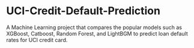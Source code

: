 # UCI-Credit-Default-Prediction
A Machine Learning project that compares the popular models such as XGBoost, Catboost, Random Forest, and LightBGM to predict loan default rates for UCI credit card.
